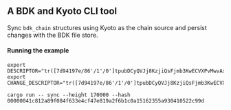## A BDK and Kyoto CLI tool

Sync `bdk_chain` structures using Kyoto as the chain source and persist changes with the BDK file store.

#### Running the example

```
export DESCRIPTOR="tr([7d94197e/86'/1'/0']tpubDCyQVJj8KzjiQsFjmb3KwECVXPvMwvAxxZGCP9XmWSopmjW3bCV3wD7TgxrUhiGSueDS1MU5X1Vb1YjYcp8jitXc5fXfdC1z68hDDEyKRNr/0/*)"
export CHANGE_DESCRIPTOR="tr([7d94197e/86'/1'/0']tpubDCyQVJj8KzjiQsFjmb3KwECVXPvMwvAxxZGCP9XmWSopmjW3bCV3wD7TgxrUhiGSueDS1MU5X1Vb1YjYcp8jitXc5fXfdC1z68hDDEyKRNr/1/*)"

cargo run -- sync --height 170000 --hash 00000041c812a89f084f633e4cf47e819a2f6b1c0a15162355a930410522c99d
```

